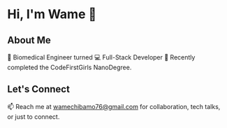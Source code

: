 # Hi, I'm Wame 👋

## About Me
🧬 Biomedical Engineer turned 💻 Full-Stack Developer 
🚀 Recently completed the CodeFirstGirls NanoDegree.

## Let's Connect
📫 Reach me at wamechibamo76@gmail.com for collaboration, tech talks, or just to connect. 
